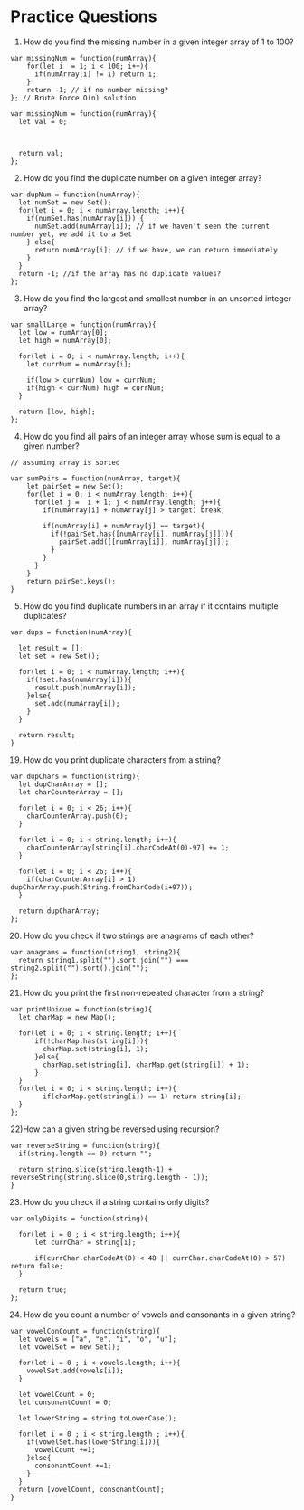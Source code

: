 # Practice Questions

1) How do you find the missing number in a given integer array of 1 to 100?


```
var missingNum = function(numArray){
    for(let i  = 1; i < 100; i++){
      if(numArray[i] != i) return i;
    }
    return -1; // if no number missing?
}; // Brute Force O(n) solution
```


```
var missingNum = function(numArray){
  let val = 0;



  return val;
};
```

2) How do you find the duplicate number on a given integer array?

```
var dupNum = function(numArray){
  let numSet = new Set();
  for(let i = 0; i < numArray.length; i++){
    if(numSet.has(numArray[i])) {
      numSet.add(numArray[i]); // if we haven't seen the current number yet, we add it to a Set
    } else{
      return numArray[i]; // if we have, we can return immediately
    }
  }
  return -1; //if the array has no duplicate values?
};
```

3) How do you find the largest and smallest number in an unsorted integer array?

```
var smallLarge = function(numArray){
  let low = numArray[0];
  let high = numArray[0];

  for(let i = 0; i < numArray.length; i++){
    let currNum = numArray[i];

    if(low > currNum) low = currNum;
    if(high < currNum) high = currNum;
  }

  return [low, high];
};
```

4) How do you find all pairs of an integer array whose sum is equal to a given number?

```
// assuming array is sorted

var sumPairs = function(numArray, target){
    let pairSet = new Set();
    for(let i = 0; i < numArray.length; i++){
      for(let j =  i + 1; j < numArray.length; j++){
        if(numArray[i] + numArray[j] > target) break;

        if(numArray[i] + numArray[j] == target){
          if(!pairSet.has([numArray[i], numArray[j]])){
            pairSet.add([[numArray[i]], numArray[j]]);
          }
        }
      }
    }
    return pairSet.keys();
}
```

5) How do you find duplicate numbers in an array if it contains multiple duplicates?

```
var dups = function(numArray){

  let result = [];
  let set = new Set();

  for(let i = 0; i < numArray.length; i++){
    if(!set.has(numArray[i])){
      result.push(numArray[i]);
    }else{
      set.add(numArray[i]);
    }
  }

  return result;
}

```

19) How do you print duplicate characters from a string?

```
var dupChars = function(string){
  let dupCharArray = [];
  let charCounterArray = [];

  for(let i = 0; i < 26; i++){
    charCounterArray.push(0);
  }

  for(let i = 0; i < string.length; i++){
    charCounterArray[string[i].charCodeAt(0)-97] += 1;
  }

  for(let i = 0; i < 26; i++){
    if(charCounterArray[i] > 1) dupCharArray.push(String.fromCharCode(i+97));
  }

  return dupCharArray;
};

```

20) How do you check if two strings are anagrams of each other?

```
var anagrams = function(string1, string2){
  return string1.split("").sort.join("") === string2.split("").sort().join("");
};
```

21) How do you print the first non-repeated character from a string?

```
var printUnique = function(string){
  let charMap = new Map();

  for(let i = 0; i < string.length; i++){
      if(!charMap.has(string[i])){
        charMap.set(string[i], 1);
      }else{
        charMap.set(string[i], charMap.get(string[i]) + 1);
      }
  }
  for(let i = 0; i < string.length; i++){
        if(charMap.get(string[i]) == 1) return string[i];
  }
};

```

22)How can a given string be reversed using recursion?

```
var reverseString = function(string){
  if(string.length == 0) return "";

  return string.slice(string.length-1) + reverseString(string.slice(0,string.length - 1));
}
```

23) How do you check if a string contains only digits?

```
var onlyDigits = function(string){

  for(let i = 0 ; i < string.length; i++){
      let currChar = string[i];

      if(currChar.charCodeAt(0) < 48 || currChar.charCodeAt(0) > 57) return false;
  }

  return true;
};
```

24) How do you count a number of vowels and consonants in a given string?

```
var vowelConCount = function(string){
  let vowels = ["a", "e", "i", "o", "u"];
  let vowelSet = new Set();

  for(let i = 0 ; i < vowels.length; i++){
    vowelSet.add(vowels[i]);
  }

  let vowelCount = 0;
  let consonantCount = 0;

  let lowerString = string.toLowerCase();

  for(let i = 0 ; i < string.length ; i++){
    if(vowelSet.has(lowerString[i])){
      vowelCount +=1;
    }else{
      consonantCount +=1;
    }
  }
  return [vowelCount, consonantCount];
}
```    
